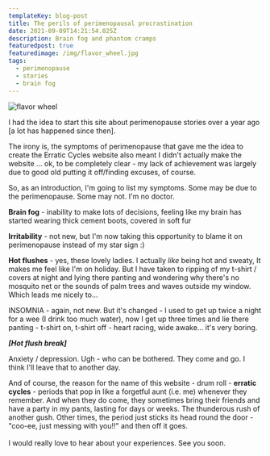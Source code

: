 ```yaml
---
templateKey: blog-post
title: The perils of perimenopausal procrastination
date: 2021-09-09T14:21:54.025Z
description: Brain fog and phantom cramps
featuredpost: true
featuredimage: /img/flavor_wheel.jpg
tags:
  - perimenopause
  - stories
  - brain fog
---
```

![flavor wheel](/img/flavor_wheel.jpg)

I had the idea to start this site about perimenopause stories over a year ago \[a lot has happened since then].

The irony is, the symptoms of perimenopause that gave me the idea to create the Erratic Cycles website also meant I didn't actually make the website ... ok, to be completely clear - my lack of achievement was largely due to good old putting it off/finding excuses, of course.

So, as an introduction, I'm going to list my symptoms. Some may be due to the perimenopause. Some may not. I'm no doctor.

**Brain fog** - inability to make lots of decisions, feeling like my brain has started wearing thick cement boots, covered in soft fur

**Irritability** - not new, but I'm now taking this opportunity to blame it on perimenopause instead of my star sign :)

**Hot flushes** - yes, these lovely ladies.  I actually *like* being hot and sweaty, It makes me feel like I'm on holiday. But I have taken to ripping of my t-shirt / covers at night and lying there panting and wondering why there's no mosquito net or the sounds of palm trees and waves outside my window. Which leads me nicely to...

INSOMNIA - again, not new. But it's changed - I used to get up twice a night for a wee (I drink too much water), now I get up three times and lie there panting - t-shirt on, t-shirt off - heart racing, wide awake... it's very boring. 

***\[Hot flush break]***

Anxiety / depression. Ugh - who can be bothered. They come and go. I think I'll leave that to another day.

And of course, the reason for the name of this website - drum roll - **erratic cycles** - periods that pop in like a forgetful aunt (i.e. me) whenever they remember. And when they do come, they sometimes bring their friends and have a party in my pants, lasting for days or weeks. The thunderous rush of another gush. Other times, the period just sticks its head round the door - "coo-ee, just messing with you!!" and then off it goes.\
\
I would really love to hear about your experiences.  See you soon.